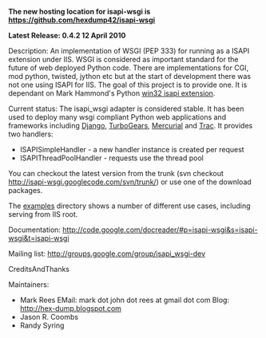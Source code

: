 **The new hosting location for isapi-wsgi is https://github.com/hexdump42/isapi-wsgi**

**Latest Release: 0.4.2 12 April 2010**

Description: An implementation of WSGI (PEP 333) for running as a ISAPI extension under IIS. WSGI is considered as important standard for the future of web deployed Python code. There are implementations for CGI, mod python, twisted, jython etc but at the start of development there was not one using ISAPI for IIS. The goal of this project is to provide one. It is dependant on Mark Hammond's Python [win32 isapi extension](http://sourceforge.net/projects/pywin32/).

Current status: The isapi\_wsgi adapter is considered stable. It has been used to deploy many wsgi compliant Python web applications and frameworks including [Django](http://www.djangoproject.com/), [TurboGears](http://turbogears.org/), [Mercurial](http://mercurial.selenic.com/) and [Trac](http://trac.edgewall.org/). It provides two handlers:

  * ISAPISimpleHandler - a new handler instance is created per request
  * ISAPIThreadPoolHandler - requests use the thread pool

You can checkout the latest version from the trunk (svn checkout http://isapi-wsgi.googlecode.com/svn/trunk/) or use one of the download packages.

The [examples](http://code.google.com/p/isapi-wsgi/source/browse/#svn/trunk/examples) directory shows a number of different use cases, including serving from IIS root.

Documentation: http://code.google.com/docreader/#p=isapi-wsgi&s=isapi-wsgi&t=isapi-wsgi

Mailing list: http://groups.google.com/group/isapi_wsgi-dev

CreditsAndThanks

Maintainers:

  * Mark Rees EMail: mark dot john dot rees at gmail dot com Blog: http://hex-dump.blogspot.com
  * Jason R. Coombs
  * Randy Syring